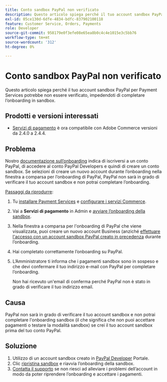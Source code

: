```yaml
---
title: Conto sandbox PayPal non verificato
description: Questo articolo spiega perché il tuo account sandbox PayPal per Payment Services potrebbe non essere verificato, impedendoti di completare l’onboarding in sandbox.
exl-id: 05ce130d-6dfe-4834-bdfc-837902100118
feature: Customer Service, Orders, Payments
role: Developer
source-git-commit: 958179e0f3efe08e65ea8b0c4c4e1015e3c5bb76
workflow-type: tm+mt
source-wordcount: '312'
ht-degree: 0%

---
```


# Conto sandbox PayPal non verificato

Questo articolo spiega perché il tuo account sandbox PayPal per Payment Services potrebbe non essere verificato, impedendoti di completare l’onboarding in sandbox.

## Prodotti e versioni interessati

* [Servizi di pagamento](https://marketplace.magento.com/magento-payment-services.html) è ora compatibile con Adobe Commerce versioni da 2.4.0 a 2.4.4.

## Problema

Nostro [documentazione sull’onboarding](https://experienceleague.adobe.com/docs/commerce-merchant-services/payment-services/get-started/onboard.html) indica di iscriversi a un conto PayPal, di accedere al conto PayPal Developers e quindi di creare un conto sandbox. Se selezioni di creare un nuovo account durante l’onboarding nella finestra a comparsa per l’onboarding di PayPal, PayPal non sarà in grado di verificare il tuo account sandbox e non potrai completare l’onboarding.

<u>Passaggi da riprodurre</u>:

1. Tu [installare Payment Services](https://experienceleague.adobe.com/docs/commerce-merchant-services/payment-services/get-started/install.html) e [configurare i servizi Commerce](https://experienceleague.adobe.com/docs/commerce-merchant-services/payment-services/get-started/connect.html#configure-commerce-services).
1. Vai a **Servizi di pagamento** in Admin e [avviare l’onboarding della sandbox](https://experienceleague.adobe.com/docs/commerce-merchant-services/payment-services/get-started/onboard.html).
1. Nella finestra a comparsa per l&#39;onboarding di PayPal che viene visualizzata, puoi creare un nuovo account Business (anziché [effettuare l&#39;accesso con un account sandbox PayPal creato in precedenza](https://experienceleague.adobe.com/docs/commerce-merchant-services/payment-services/get-started/sandbox.html#test-in-sandbox-environment) durante l’onboarding.
1. Hai completato correttamente l’onboarding su PayPal.
1. L’Amministratore ti informa che i pagamenti sandbox sono in sospeso e che devi confermare il tuo indirizzo e-mail con PayPal per completare l’onboarding.

   Non hai ricevuto un&#39;email di conferma perché PayPal non è stato in grado di verificare il tuo indirizzo email.

## Causa

PayPal non sarà in grado di verificare il tuo account sandbox e non potrai completare l&#39;onboarding sandbox (il che significa che non puoi accettare pagamenti o testare la modalità sandbox) se crei il tuo account sandbox prima del tuo conto PayPal.

## Soluzione

1. Utilizzo di un account sandbox creato in [PayPal Developer](https://developer.paypal.com/docs/api-basics/sandbox/accounts/#create-a-business-sandbox-account) Portale.
1. Clic [ripristina sandbox](https://experienceleague.adobe.com/docs/commerce-merchant-services/payment-services/get-started/sandbox.html#test-in-sandbox-environment) e riavvia l’onboarding della sandbox.
1. [Contatta il supporto](mailto:payment-services-support@adobe.com) se non riesci ad alleviare i problemi dell’account in modo da poter riprendere l’onboarding e accettare i pagamenti.
